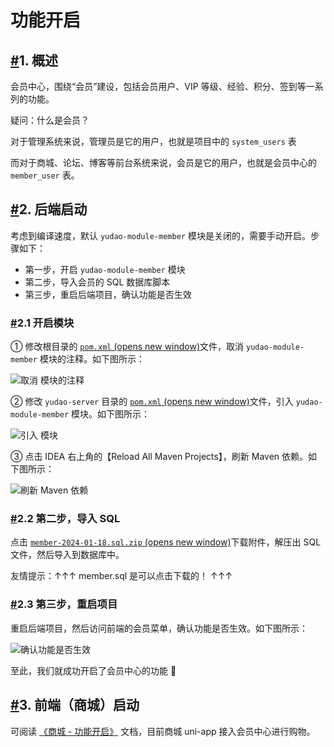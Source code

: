 # 功能开启

## [#](https://doc.iocoder.cn/member/build/#_1-概述)1. 概述

会员中心，围绕“会员”建设，包括会员用户、VIP 等级、经验、积分、签到等一系列的功能。

疑问：什么是会员？

对于管理系统来说，管理员是它的用户，也就是项目中的 `system_users` 表

而对于商城、论坛、博客等前台系统来说，会员是它的用户，也就是会员中心的 `member_user` 表。

## [#](https://doc.iocoder.cn/member/build/#_2-后端启动)2. 后端启动

考虑到编译速度，默认 `yudao-module-member` 模块是关闭的，需要手动开启。步骤如下：

- 第一步，开启 `yudao-module-member` 模块
- 第二步，导入会员的 SQL 数据库脚本
- 第三步，重启后端项目，确认功能是否生效

### [#](https://doc.iocoder.cn/member/build/#_2-1-开启模块)2.1 开启模块

① 修改根目录的 [`pom.xml` (opens new window)](https://github.com/YunaiV/ruoyi-vue-pro/blob/master/pom.xml)文件，取消 `yudao-module-member` 模块的注释。如下图所示：

![取消  模块的注释](https://doc.iocoder.cn/img/%E4%BC%9A%E5%91%98%E6%89%8B%E5%86%8C/%E5%8A%9F%E8%83%BD%E5%BC%80%E5%90%AF/%E5%BC%95%E5%85%A5%E6%A8%A1%E5%9D%9701.png)

② 修改 `yudao-server` 目录的 [`pom.xml` (opens new window)](https://github.com/YunaiV/ruoyi-vue-pro/blob/master/yudao-server/pom.xml)文件，引入 `yudao-module-member` 模块。如下图所示：

![引入  模块](https://doc.iocoder.cn/img/%E4%BC%9A%E5%91%98%E6%89%8B%E5%86%8C/%E5%8A%9F%E8%83%BD%E5%BC%80%E5%90%AF/%E5%BC%95%E5%85%A5%E6%A8%A1%E5%9D%9702.png)

③ 点击 IDEA 右上角的【Reload All Maven Projects】，刷新 Maven 依赖。如下图所示：

![刷新 Maven 依赖](https://doc.iocoder.cn/img/%E5%85%AC%E4%BC%97%E5%8F%B7%E6%89%8B%E5%86%8C/%E5%8A%9F%E8%83%BD%E5%BC%80%E5%90%AF/%E7%AC%AC%E4%B8%80%E6%AD%A5-03.png)

### [#](https://doc.iocoder.cn/member/build/#_2-2-第二步-导入-sql)2.2 第二步，导入 SQL

点击 [`member-2024-01-18.sql.zip` (opens new window)](https://t.zsxq.com/16XkmImMO)下载附件，解压出 SQL 文件，然后导入到数据库中。

友情提示：↑↑↑ member.sql 是可以点击下载的！ ↑↑↑

### [#](https://doc.iocoder.cn/member/build/#_2-3-第三步-重启项目)2.3 第三步，重启项目

重启后端项目，然后访问前端的会员菜单，确认功能是否生效。如下图所示：

![确认功能是否生效](https://doc.iocoder.cn/img/%E4%BC%9A%E5%91%98%E6%89%8B%E5%86%8C/%E5%8A%9F%E8%83%BD%E5%BC%80%E5%90%AF/%E7%AE%A1%E7%90%86%E5%90%8E%E5%8F%B0.png)

至此，我们就成功开启了会员中心的功能 🙂

## [#](https://doc.iocoder.cn/member/build/#_3-前端-商城-启动)3. 前端（商城）启动

可阅读 [《商城 - 功能开启》](https://doc.iocoder.cn/mall/build/) 文档，目前商城 uni-app 接入会员中心进行购物。